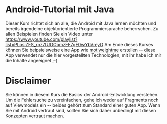 # Android-Tutorial mit Java
Dieser Kurs richtet sich an alle, die Android mit Java lernen möchten und bereits irgendeine objektorientierte Programmiersprache beherrschen. Zu allen Beispielen finden Sie ein Video unter https://www.youtube.com/playlist?list=PLosiZFS_rnz7fUOCbmzEF7gE0wYbVreyO Am Ende dieses Kurses können Sie beipsielsweise eine App wie [motiweightme](https://www.youtube.com/watch?v=4q60uB5iCSs) erstellen -- diese App verwendet nur die hier vorgestellten Technologien, mit ihr habe ich mir die Inhalte angeeignet ;-)

# Disclaimer
Sie können in diesem Kurs die Basics der Android-Entwicklung verstehen. Um die Fehlersuche zu vereinfachen, gehe ich weder auf Fragments noch auf Viewmodels ein -- beides gehört zum Standard einer guten App. Wenn Sie mit Android vertraut sind, sollten Sie sich daher unbedingt mit diesen Konzepten vertraut machen.
